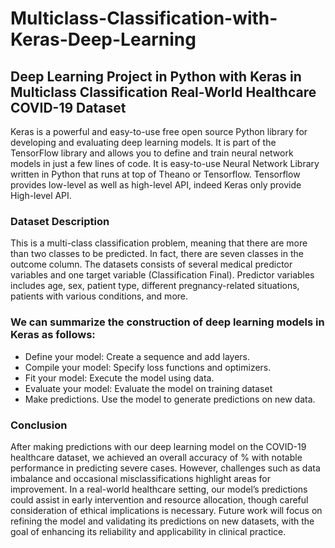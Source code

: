 # Multiclass-Classification-with-Keras-Deep-Learning
## Deep Learning Project in Python with Keras in Multiclass Classification Real-World Healthcare COVID-19 Dataset

Keras is a powerful and easy-to-use free open source Python library for developing and evaluating deep learning models.
It is part of the TensorFlow library and allows you to define and train neural network models in just a few lines of code.
It is easy-to-use Neural Network Library written in Python that runs at top of Theano or Tensorflow. Tensorflow provides low-level as well as high-level API, indeed Keras only provide High-level API.

### Dataset Description
This is a multi-class classification problem, meaning that there are more than two classes to be predicted. In fact, there are seven classes in the outcome column. The datasets consists of several medical predictor variables and one target variable (Classification Final). Predictor variables includes age, sex, patient type, different pregnancy-related situations, patients with various conditions, and more.

### We can summarize the construction of deep learning models in Keras as follows:
- Define your model: Create a sequence and add layers.
- Compile your model: Specify loss functions and optimizers.
- Fit your model: Execute the model using data.
- Evaluate your model: Evaluate the model on training dataset
- Make predictions. Use the model to generate predictions on new data.

### Conclusion
After making predictions with our deep learning model on the COVID-19 healthcare dataset, we achieved an overall accuracy of % with notable performance in predicting severe cases. However, challenges such as data imbalance and occasional misclassifications highlight areas for improvement. In a real-world healthcare setting, our model’s predictions could assist in early intervention and resource allocation, though careful consideration of ethical implications is necessary. Future work will focus on refining the model and validating its predictions on new datasets, with the goal of enhancing its reliability and applicability in clinical practice.
